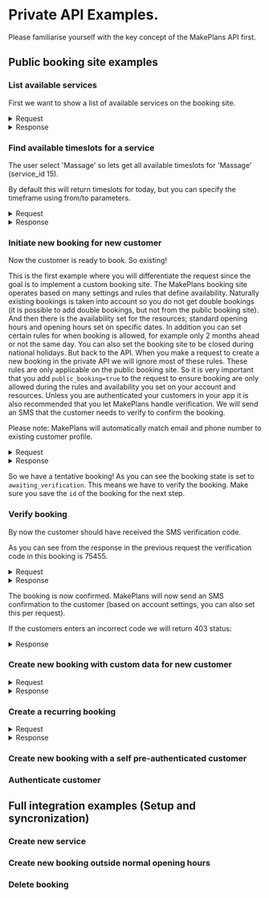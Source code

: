 # Private API Examples.

Please familiarise yourself with the key concept of the MakePlans API first.

## Public booking site examples

### List available services

First we want to show a list of available services on the booking site.

<details>
<summary>Request</summary>

```curlrc
curl "https://youraccount.test.makeplans.net/api/v1/services" \
     -H 'User-Agent: YourAppName (http://example.org)' \
     -H 'Accept: application/json' \
     -u 'YOURAPIKEY:'
```
</details>

<details>
<summary>Response</summary>

```http
HTTP/1.1 200 OK
Content-Type: application/json; charset=utf-8
```


```json
[
  {
    "service": {
      "id": 16,
      "title": "Body scrub",
      "created_at": "2020-01-24T06:24:16+01:00",
      "updated_at": "2020-01-24T06:25:15+01:00",
      "interval": 45,
      "has_day_booking": false,
      "booking_capacity": 1,
      "day_booking_specify_time": null,
      "max_slots": 1,
      "same_day": false,
      "price": null,
      "active": true,
      "interval_rounding": null,
      "template": null,
      "booking_type_id": 1,
      "description": null,
      "custom_data": null,
      "mail_confirmation": null,
      "mail_verification": null,
      "sms_confirmation": null,
      "sms_verification": null,
      "sms_reminder": null,
      "booking_form": null
    }
  },
  {
    "service": {
      "id": 15,
      "title": "Massage",
      "created_at": "2020-01-24T06:24:16+01:00",
      "updated_at": "2020-01-24T06:25:15+01:00",
      "interval": 60,
      "has_day_booking": false,
      "booking_capacity": 1,
      "day_booking_specify_time": null,
      "max_slots": 1,
      "same_day": false,
      "price": null,
      "active": true,
      "interval_rounding": null,
      "template": null,
      "booking_type_id": 1,
      "description": null,
      "custom_data": null,
      "mail_confirmation": null,
      "mail_verification": null,
      "sms_confirmation": null,
      "sms_verification": null,
      "sms_reminder": null,
      "booking_form": null
    }
  }
]
```
</details>

### Find available timeslots for a service

The user select 'Massage' so lets get all available timeslots for 'Massage' (service_id 15).

By default this will return timeslots for today, but you can specify the timeframe using from/to parameters.

<details>
<summary>Request</summary>

```curlrc
curl "https://youraccount.test.makeplans.net/api/v1/services/15/slots" \
     -H 'User-Agent: YourAppName (http://example.org)' \
     -H 'Accept: application/json' \
     -u 'YOURAPIKEY:'
```
</details>

<details>
<summary>Response</summary>

```http
HTTP/1.1 200 OK
Content-Type: application/json; charset=utf-8
```

```json
[
  {
    "slot": {
      "timestamp": "2020-01-24T09:00:00+01:00",
      "timestamp_end": "2020-01-24T10:00:00+01:00",
      "formatted_timestamp": "Friday, 24 January 2020, 09:00",
      "formatted_timestamp_end": "Friday, 24 January 2020, 10:00",
      "free": 3,
      "available_resources": [
        10,
        11,
        12
      ],
      "maximum_capacity": 3
    }
  },
  {
    "slot": {
      "timestamp": "2020-01-24T10:00:00+01:00",
      "timestamp_end": "2020-01-24T11:00:00+01:00",
      "formatted_timestamp": "Friday, 24 January 2020, 10:00",
      "formatted_timestamp_end": "Friday, 24 January 2020, 11:00",
      "free": 3,
      "available_resources": [
        10,
        11,
        12
      ],
      "maximum_capacity": 3
    }
  },
  # More items not shown
]
```
</details>

### Initiate new booking for new customer

Now the customer is ready to book. So existing!

This is the first example where you will differentiate the request since the goal is to implement a custom booking site. The MakePlans booking site operates based on many settings and rules that define availability. Naturally existing bookings is taken into account so you do not get double bookings (it is possible to add double bookings, but not from the public booking site). And then there is the availability set for the resources; standard opening hours and opening hours set on specific dates. In addition you can set certain rules for when booking is allowed, for example only 2 months ahead or not the same day. You can also set the booking site to be closed during national holidays.
But back to the API. When you make a request to create a new booking in the private API we will ignore most of these rules. These rules are only applicable on the public booking site. So it is very important that you add `public_booking=true` to the request to ensure booking are only allowed during the rules and availability you set on your account and resources. Unless you are authenticated your customers in your app it is also recommended that you let MakePlans handle verification. We will send an SMS that the customer needs to verify to confirm the booking.

Please note: MakePlans will automatically match email and phone number to existing customer profile.

<details>
<summary>Request</summary>

```curlrc
curl -X "POST" "https://youraccount.test.makeplans.net/api/v1/bookings" \
     -H 'User-Agent: YourAppName (http://example.org)' \
     -H 'Accept: application/json' \
     -H 'Content-Type: application/x-www-form-urlencoded; charset=utf-8' \
     -u 'YOURAPIKEY:' \
     --data-urlencode "booking[service_id]=15" \
     --data-urlencode "booking[booked_from]=2020-01-27 14:00" \
     --data-urlencode "booking[booked_to]=2020-01-27 15:00" \
     --data-urlencode "booking[person_attributes][name]=Harald" \
     --data-urlencode "booking[person_attributes][phone_number]=+18338367888" \
     --data-urlencode "booking[public_booking]=true" \
     --data-urlencode "confirm=false"
```
</details>

<details>
<summary>Response</summary>

```http
HTTP/1.1 200 OK
Content-Type: application/json; charset=utf-8
```

```json
{
  "booking": {
    "id": 208,
    "service_id": 15,
    "person_id": 95,
    "booked_from": "2020-01-27T14:00:00+01:00",
    "booked_to": "2020-01-27T15:00:00+01:00",
    "created_at": "2020-01-24T06:48:42+01:00",
    "updated_at": "2020-01-24T06:48:42+01:00",
    "verification_code": "75455",
    "expires_at": "2020-01-24T07:08:42+01:00",
    "count": 1,
    "notes": null,
    "resource_id": 11,
    "reminder_at": "2020-01-26T12:00:00+01:00",
    "reminded_at": null,
    "paid_at": null,
    "external_id": null,
    "state": "awaiting_verification",
    "verification_method": "sms",
    "custom_data": null,
    "revision_count": 0,
    "paid_amount": null,
    "event_id": null,
    "collection_id": null,
    "invoiced_at": null,
    "active": true,
    "person": {
      "id": 95,
      "email": null,
      "phonenumber": "+18338367888",
      "created_at": "2020-01-24T06:48:42+01:00",
      "updated_at": "2020-01-24T06:48:42+01:00",
      "name": "Harald",
      "custom_data": null,
      "date_of_birth": null,
      "external_id": null,
      "national_id_no": null,
      "street": null,
      "city": null,
      "postal_code": null,
      "state": null,
      "country_code": null,
      "notes": null
    },
    "resource": {
      "id": 11,
      "title": "Thor"
    },
    "service": {
      "id": 15,
      "title": "Massage"
    }
  }
}
```
</details>

So we have a tentative booking! As you can see the booking state is set to `awaiting_verification`. This means we have to verify the booking. Make sure you save the `id` of the booking for the next step.

### Verify booking

By now the customer should have received the SMS verification code.

As you can see from the response in the previous request the verification code in this booking is 75455.

<details>
<summary>Request</summary>

```curlrc
curl -X "PUT" "https://youraccount.test.makeplans.net/api/v1/bookings/208/verify_code" \
     -H 'User-Agent: YourAppName (http://example.org)' \
     -H 'Accept: application/json' \
     -H 'Content-Type: application/x-www-form-urlencoded; charset=utf-8' \
     -u 'YOURAPIKEY:' \
     --data-urlencode "verification_code=75455"
```
</details>

<details>
<summary>Response</summary>

```http
HTTP/1.1 200 OK
Content-Type: application/json; charset=utf-8
```

```json
{
  "booking": {
    "id": 208,
    "verification_code": "75455",
    "state": "confirmed",
    "event_id": null,
    "service_id": 15,
    "expires_at": null,
    "resource_id": 11,
    "person_id": 95,
    "booked_from": "2020-01-27T14:00:00+01:00",
    "booked_to": "2020-01-27T15:00:00+01:00",
    "reminder_at": "2020-01-26T12:00:00+01:00",
    "count": 1,
    "reminded_at": null,
    "created_at": "2020-01-24T06:48:42+01:00",
    "updated_at": "2020-01-24T06:56:09+01:00",
    "notes": null,
    "paid_at": null,
    "external_id": null,
    "verification_method": "sms",
    "custom_data": null,
    "revision_count": 1,
    "paid_amount": null,
    "collection_id": null,
    "invoiced_at": null,
    "active": true,
    "person": {
      "id": 95,
      "email": null,
      "phonenumber": "+18338367888",
      "created_at": "2020-01-24T06:48:42+01:00",
      "updated_at": "2020-01-24T06:48:42+01:00",
      "name": "Harald",
      "custom_data": null,
      "date_of_birth": null,
      "external_id": null,
      "national_id_no": null,
      "street": null,
      "city": null,
      "postal_code": null,
      "state": null,
      "country_code": null,
      "notes": null
    },
    "resource": {
      "id": 11,
      "title": "Thor"
    },
    "service": {
      "id": 15,
      "title": "Massage"
    }
  }
}
```
</details>

The booking is now confirmed. MakePlans will now send an SMS confirmation to the customer (based on account settings, you can also set this per request).

If the customers enters an incorrect code we will return 403 status:

<details>
<summary>Response</summary>

```http
HTTP/1.1 403 Forbidden
Content-Type: application/json; charset=utf-8
```

```json
{
  "verification_code": [
    "is invalid"
  ]
}
```
</details>

### Create new booking with custom data for new customer

<details>
<summary>Request</summary>

```http
curl -X "POST" "https://youraccount.test.makeplans.net/api/v1/bookings" \
     -H 'User-Agent: YourAppName (http://example.org)' \
     -H 'Accept: application/json' \
     -H 'Content-Type: application/x-www-form-urlencoded; charset=utf-8' \
     -u 'YOURAPIKEY:' \
     --data-urlencode "booking[service_id]=15" \
     --data-urlencode "booking[booked_from]=2020-01-27 14:00" \
     --data-urlencode "booking[booked_to]=2020-01-27 15:00" \
     --data-urlencode "booking[person_attributes][name]=Harald" \
     --data-urlencode "booking[person_attributes][phone_number]=+18338367888" \
     --data-urlencode "booking[public_booking]=true" \
     --data-urlencode "confirm=false" \
     --data-urlencode "booking[custom_data][problems]=Right leg" \
     --data-urlencode "booking[person_attributes][custom_data][member_id]=83632"
```
</details>

<details>
<summary>Response</summary>

```http
HTTP/1.1 200 OK
Content-Type: application/json; charset=utf-8
```

```json
{
  "booking": {
    "id": 209,
    "service_id": 15,
    "person_id": 95,
    "booked_from": "2020-01-27T14:00:00+01:00",
    "booked_to": "2020-01-27T15:00:00+01:00",
    "created_at": "2020-01-24T07:01:50+01:00",
    "updated_at": "2020-01-24T07:01:50+01:00",
    "verification_code": "82691",
    "expires_at": "2020-01-24T07:21:50+01:00",
    "count": 1,
    "notes": null,
    "resource_id": 12,
    "reminder_at": "2020-01-26T12:00:00+01:00",
    "reminded_at": null,
    "paid_at": null,
    "external_id": null,
    "state": "awaiting_verification",
    "verification_method": "sms",
    "custom_data": {
      "problems": "Right leg"
    },
    "revision_count": 0,
    "paid_amount": null,
    "event_id": null,
    "collection_id": null,
    "invoiced_at": null,
    "active": true,
    "person": {
      "id": 95,
      "email": null,
      "phonenumber": "+18338367888",
      "created_at": "2020-01-24T06:48:42+01:00",
      "updated_at": "2020-01-24T06:48:42+01:00",
      "name": "Harald",
      "custom_data": {
        "member_id": "83632"
      },
      "custom_data": null,
      "date_of_birth": null,
      "external_id": null,
      "national_id_no": null,
      "street": null,
      "city": null,
      "postal_code": null,
      "state": null,
      "country_code": null,
      "notes": null
    },
    "resource": {
      "id": 12,
      "title": "Astrid"
    },
    "service": {
      "id": 15,
      "title": "Massage"
    }
  }
}
```
</details>

### Create a recurring booking

<details>
<summary>Request</summary>

```http
curl -X "POST" "https://youraccount.test.makeplans.net/api/v1/bookings/recurring" \
     -H 'User-Agent: YourAppName (http://example.org)' \
     -H 'Accept: application/json' \
     -H 'Content-Type: application/x-www-form-urlencoded; charset=utf-8' \
     -u 'YOURAPIKEY:' \
     --data-urlencode "booking[service_id]=15" \
     --data-urlencode "booking[booked_from]=2020-01-27 14:00" \
     --data-urlencode "booking[booked_to]=2020-01-27 15:00" \
     --data-urlencode "booking[person_attributes][name]=Harald" \
     --data-urlencode "booking[person_attributes][phone_number]=+18338367888" \
     --data-urlencode "booking[public_booking]=true" \
     --data-urlencode "confirm=false" \
     --data-urlencode "confirmation_send_email=true" \
     --data-urlencode "recurring[rrule]=FREQ=DAILY;UNTIL=20241008T000000Z"
```
</details>

<details>
<summary>Response</summary>

```http
HTTP/1.1 200 OK
Content-Type: application/json; charset=utf-8
```

```json
{
  "collection_id": "1337"
}
```
</details>

### Create new booking with a self pre-authenticated customer

### Authenticate customer

## Full integration examples (Setup and syncronization)

### Create new service

### Create new booking outside normal opening hours

### Delete booking

